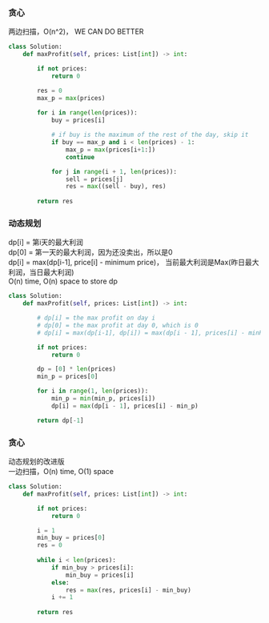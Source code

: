 ### 贪心
两边扫描，O(n^2)， WE CAN DO BETTER
```py
class Solution:
    def maxProfit(self, prices: List[int]) -> int:

        if not prices:
            return 0

        res = 0
        max_p = max(prices)
        
        for i in range(len(prices)):
            buy = prices[i]

            # if buy is the maximum of the rest of the day, skip it
            if buy == max_p and i < len(prices) - 1:
                max_p = max(prices[i+1:])
                continue

            for j in range(i + 1, len(prices)):
                sell = prices[j]
                res = max((sell - buy), res)
        
        return res
```

### 动态规划
dp[i] = 第i天的最大利润  
dp[0] = 第一天的最大利润，因为还没卖出，所以是0  
dp[i] = max(dp[i-1], price[i] - minimum price)， 当前最大利润是Max(昨日最大利润，当日最大利润)  
O(n) time, O(n) space to store dp
```py
class Solution:
    def maxProfit(self, prices: List[int]) -> int:

        # dp[i] = the max profit on day i
        # dp[0] = the max profit at day 0, which is 0
        # dp[i] = max(dp[i-1], dp[i]) = max(dp[i - 1], prices[i] - minPrice)

        if not prices:
            return 0

        dp = [0] * len(prices)
        min_p = prices[0]

        for i in range(1, len(prices)):
            min_p = min(min_p, prices[i])
            dp[i] = max(dp[i - 1], prices[i] - min_p)

        return dp[-1]
```

### 贪心
动态规划的改进版  
一边扫描，O(n) time, O(1) space
```py
class Solution:
    def maxProfit(self, prices: List[int]) -> int:

        if not prices:
            return 0

        i = 1
        min_buy = prices[0]
        res = 0
        
        while i < len(prices):
            if min_buy > prices[i]:
                min_buy = prices[i]
            else:
                res = max(res, prices[i] - min_buy)
            i += 1
        
        return res
```
